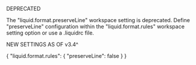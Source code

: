 DEPRECATED

The "liquid.format.preserveLine" workspace setting is deprecated. Define "preserveLine" configuration within the "liquid.format.rules" workspace setting option or use a .liquidrc file.


NEW SETTINGS AS OF v3.4^

{
  "liquid.format.rules": {
    "preserveLine": false
  }
}

